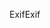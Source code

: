 <span data-ttu-id="bb603-101">Exif</span><span class="sxs-lookup"><span data-stu-id="bb603-101">Exif</span></span>